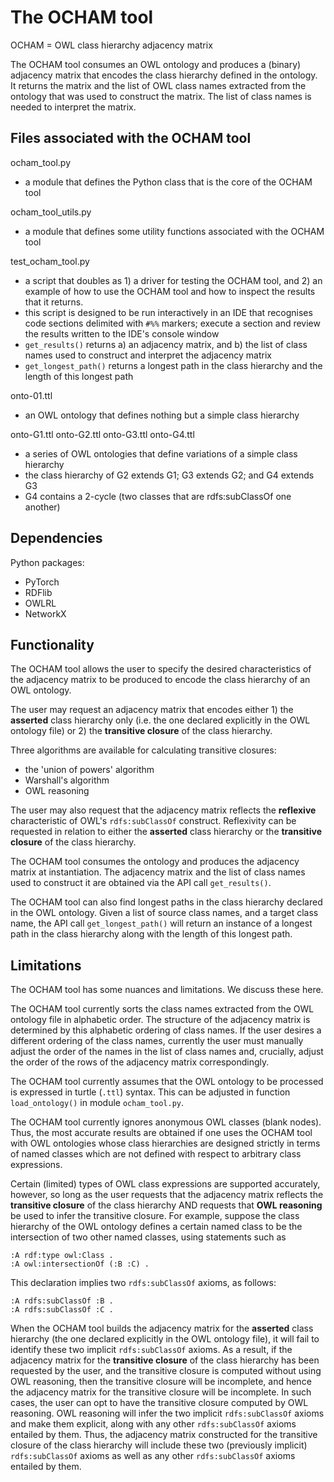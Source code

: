 # The OCHAM tool

OCHAM = OWL class hierarchy adjacency matrix

The OCHAM tool consumes an OWL ontology and produces a (binary) adjacency matrix that encodes the class hierarchy defined in the ontology.  It returns the matrix and the list of OWL class names extracted from the ontology that was used to construct the matrix.  The list of class names is needed to interpret the matrix.

## Files associated with the OCHAM tool

ocham_tool.py
* a module that defines the Python class that is the core of the OCHAM tool

ocham_tool_utils.py
* a module that defines some utility functions associated with the OCHAM tool

test_ocham_tool.py
* a script that doubles as 1) a driver for testing the OCHAM tool, and 2) an example of how to use the OCHAM tool and how to inspect the results that it returns.
* this script is designed to be run interactively in an IDE that recognises code sections delimited with `#%%` markers; execute a section and review the results written to the IDE's console window
* `get_results()` returns a) an adjacency matrix, and b) the list of class names used to construct and interpret the adjacency matrix
* `get_longest_path()` returns a longest path in the class hierarchy and the length of this longest path

onto-01.ttl
* an OWL ontology that defines nothing but a simple class hierarchy

onto-G1.ttl
onto-G2.ttl
onto-G3.ttl
onto-G4.ttl
* a series of OWL ontologies that define variations of a simple class hierarchy
* the class hierarchy of G2 extends G1; G3 extends G2; and G4 extends G3
* G4 contains a 2-cycle (two classes that are rdfs:subClassOf one another)

## Dependencies

Python packages:
* PyTorch
* RDFlib
* OWLRL
* NetworkX

## Functionality

The OCHAM tool allows the user to specify the desired characteristics of the adjacency matrix to be produced to encode the class hierarchy of an OWL ontology.

The user may request an adjacency matrix that encodes either 1) the **asserted** class hierarchy only (i.e. the one declared explicitly in the OWL ontology file) or 2) the **transitive closure** of the class hierarchy.

Three algorithms are available for calculating transitive closures:
* the 'union of powers' algorithm
* Warshall's algorithm
* OWL reasoning

The user may also request that the adjacency matrix reflects the **reflexive** characteristic of OWL's `rdfs:subClassOf` construct.  Reflexivity can be requested in relation to either the **asserted** class hierarchy or the **transitive closure** of the class hierarchy.

The OCHAM tool consumes the ontology and produces the adjacency matrix at instantiation. The adjacency matrix and the list of class names used to construct it are obtained via the API call `get_results()`.

The OCHAM tool can also find longest paths in the class hierarchy declared in the OWL ontology. Given a list of source class names, and a target class name, the API call `get_longest_path()` will return an instance of a longest path in the class hierarchy along with the length of this longest path.

## Limitations

The OCHAM tool has some nuances and limitations. We discuss these here.

The OCHAM tool currently sorts the class names extracted from the OWL ontology file in alphabetic order.  The structure of the adjacency matrix is determined by this alphabetic ordering of class names.  If the user desires a different ordering of the class names, currently the user must manually adjust the order of the names in the list of class names and, crucially, adjust the order of the rows of the adjacency matrix correspondingly.

The OCHAM tool currently assumes that the OWL ontology to be processed is expressed in turtle (`.ttl`) syntax. This can be adjusted in function `load_ontology()` in module `ocham_tool.py`.

The OCHAM tool currently ignores anonymous OWL classes (blank nodes). Thus, the most accurate results are obtained if one uses the OCHAM tool with OWL ontologies whose class hierarchies are designed strictly in terms of named classes which are not defined with respect to arbitrary class expressions.

Certain (limited) types of OWL class expressions are supported accurately, however, so long as the user requests that the adjacency matrix reflects the **transitive closure** of the class hierarchy AND requests that **OWL reasoning** be used to infer the transitive closure.  For example, suppose the class hierarchy of the OWL ontology defines a certain named class to be the intersection of two other named classes, using statements such as
```
:A rdf:type owl:Class .
:A owl:intersectionOf (:B :C) .
```
This declaration implies two `rdfs:subClassOf` axioms, as follows:
```
:A rdfs:subClassOf :B .
:A rdfs:subClassOf :C .
```
When the OCHAM tool builds the adjacency matrix for the **asserted** class hierarchy (the one declared explicitly in the OWL ontology file), it will fail to identify these two implicit `rdfs:subClassOf` axioms.  As a result, if the adjacency matrix for the **transitive closure** of the class hierarchy has been requested by the user, and the transitive closure is computed without using OWL reasoning, then the transitive closure will be incomplete, and hence the adjacency matrix for the transitive closure will be incomplete. In such cases, the user can opt to have the transitive closure computed by OWL reasoning. OWL reasoning will infer the two implicit `rdfs:subClassOf` axioms and make them explicit, along with any other `rdfs:subClassOf` axioms entailed by them. Thus, the adjacency matrix constructed for the transitive closure of the class hierarchy will include these two (previously implicit) `rdfs:subClassOf` axioms as well as any other `rdfs:subClassOf` axioms entailed by them.






